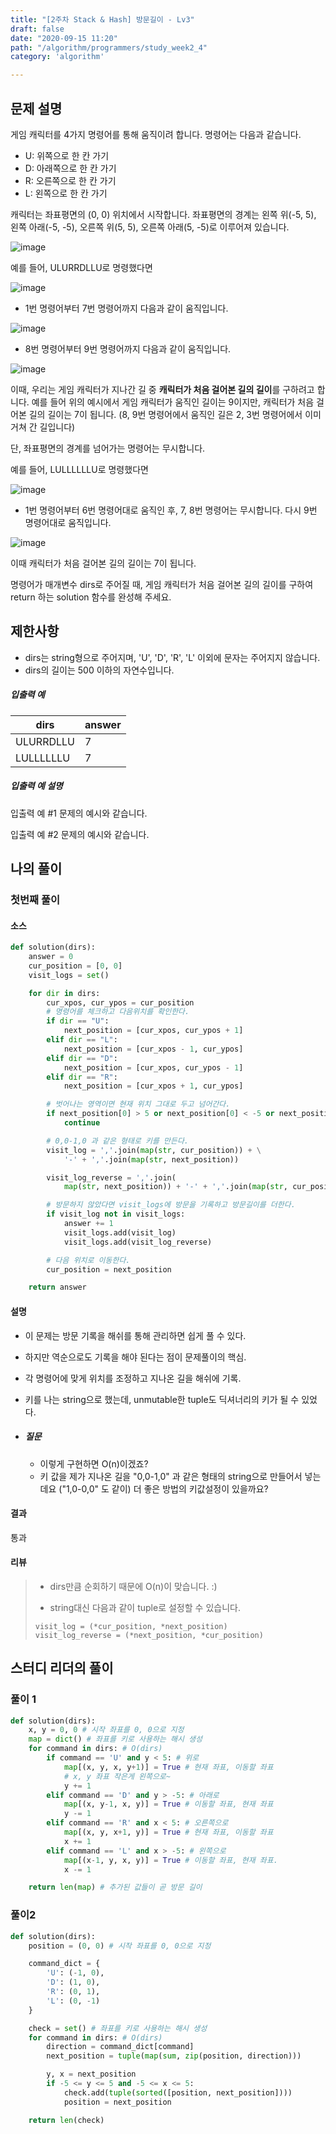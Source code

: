 ```yaml
---
title: "[2주차 Stack & Hash] 방문길이 - Lv3"
draft: false
date: "2020-09-15 11:20"
path: "/algorithm/programmers/study_week2_4"
category: 'algorithm'

---
```


## 문제 설명

게임 캐릭터를 4가지 명령어를 통해 움직이려 합니다. 명령어는 다음과 같습니다.

- U: 위쪽으로 한 칸 가기
- D: 아래쪽으로 한 칸 가기
- R: 오른쪽으로 한 칸 가기
- L: 왼쪽으로 한 칸 가기

캐릭터는 좌표평면의 (0, 0) 위치에서 시작합니다. 좌표평면의 경계는 왼쪽 위(-5, 5), 왼쪽 아래(-5, -5), 오른쪽 위(5, 5), 오른쪽 아래(5, -5)로 이루어져 있습니다.

![image](https://res.cloudinary.com/jistring93/image/upload/v1495542181/%EB%B0%A9%EB%AC%B8%EA%B8%B8%EC%9D%B41_qpp9l3.png)

예를 들어, ULURRDLLU로 명령했다면

![image](https://res.cloudinary.com/jistring93/image/upload/v1495542443/%EB%B0%A9%EB%AC%B8%EA%B8%B8%EC%9D%B42_lezmdo.png)

- 1번 명령어부터 7번 명령어까지 다음과 같이 움직입니다.

![image](https://res.cloudinary.com/jistring93/image/upload/v1495542704/%EB%B0%A9%EB%AC%B8%EA%B8%B8%EC%9D%B43_sootjd.png)

- 8번 명령어부터 9번 명령어까지 다음과 같이 움직입니다.

![image](https://res.cloudinary.com/jistring93/image/upload/v1495542767/%EB%B0%A9%EB%AC%B8%EA%B8%B8%EC%9D%B44_hlpiej.png)

이때, 우리는 게임 캐릭터가 지나간 길 중 **캐릭터가 처음 걸어본 길의 길이**를 구하려고 합니다. 예를 들어 위의 예시에서 게임 캐릭터가 움직인 길이는 9이지만, 캐릭터가 처음 걸어본 길의 길이는 7이 됩니다. (8, 9번 명령어에서 움직인 길은 2, 3번 명령어에서 이미 거쳐 간 길입니다)

단, 좌표평면의 경계를 넘어가는 명령어는 무시합니다.

예를 들어, LULLLLLLU로 명령했다면

![image](https://res.cloudinary.com/jistring93/image/upload/v1495545063/%EB%B0%A9%EB%AC%B8%EA%B8%B8%EC%9D%B45_nitjwj.png)

- 1번 명령어부터 6번 명령어대로 움직인 후, 7, 8번 명령어는 무시합니다. 다시 9번 명령어대로 움직입니다.

![image](https://res.cloudinary.com/jistring93/image/upload/v1495544946/%EB%B0%A9%EB%AC%B8%EA%B8%B8%EC%9D%B46_nzhumd.png)

이때 캐릭터가 처음 걸어본 길의 길이는 7이 됩니다.

명령어가 매개변수 dirs로 주어질 때, 게임 캐릭터가 처음 걸어본 길의 길이를 구하여 return 하는 solution 함수를 완성해 주세요.

## 제한사항

- dirs는 string형으로 주어지며, 'U', 'D', 'R', 'L' 이외에 문자는 주어지지 않습니다.
- dirs의 길이는 500 이하의 자연수입니다.

##### 입출력 예

| dirs      | answer |
| --------- | ------ |
| ULURRDLLU | 7      |
| LULLLLLLU | 7      |

##### 입출력 예 설명

입출력 예 #1
문제의 예시와 같습니다.

입출력 예 #2
문제의 예시와 같습니다.



## 나의 풀이

### 첫번째 풀이

#### 소스

```python
def solution(dirs):
    answer = 0
    cur_position = [0, 0]
    visit_logs = set()

    for dir in dirs:
        cur_xpos, cur_ypos = cur_position
        # 명령어를 체크하고 다음위치를 확인한다.
        if dir == "U":
            next_position = [cur_xpos, cur_ypos + 1]
        elif dir == "L":
            next_position = [cur_xpos - 1, cur_ypos]
        elif dir == "D":
            next_position = [cur_xpos, cur_ypos - 1]
        elif dir == "R":
            next_position = [cur_xpos + 1, cur_ypos]

        # 벗어나는 영역이면 현재 위치 그대로 두고 넘어간다.
        if next_position[0] > 5 or next_position[0] < -5 or next_position[1] > 5 or next_position[1] < -5:
            continue

        # 0,0-1,0 과 같은 형태로 키를 만든다.
        visit_log = ','.join(map(str, cur_position)) + \
            '-' + ','.join(map(str, next_position))

        visit_log_reverse = ','.join(
            map(str, next_position)) + '-' + ','.join(map(str, cur_position))

        # 방문하지 않았다면 visit_logs에 방문을 기록하고 방문길이를 더한다.
        if visit_log not in visit_logs:
            answer += 1
            visit_logs.add(visit_log)
            visit_logs.add(visit_log_reverse)

        # 다음 위치로 이동한다.
        cur_position = next_position

    return answer
```

#### 설명

- 이 문제는 방문 기록을 해쉬를 통해 관리하면 쉽게 풀 수 있다.

- 하지만 역순으로도 기록을 해야 된다는 점이 문제풀이의 핵심.

- 각 명령어에 맞게 위치를 조정하고 지나온 길을 해쉬에 기록.

- 키를 나는 string으로 했는데, unmutable한 tuple도 딕셔너리의 키가 될 수 있었다.

- ##### 질문

  - 이렇게 구현하면 O(n)이겠죠?
  - 키 값을 제가 지나온 길을 "0,0-1,0" 과 같은 형태의 string으로 만들어서 넣는데요 ("1,0-0,0" 도 같이) 더 좋은 방법의 키값설정이 있을까요?

#### 결과

통과

#### 리뷰

>- dirs만큼 순회하기 때문에 O(n)이 맞습니다. :)
>
>- string대신 다음과 같이 tuple로 설정할 수 있습니다.
>
>  ```
>  visit_log = (*cur_position, *next_position)
>  visit_log_reverse = (*next_position, *cur_position)
>  ```



## 스터디 리더의 풀이

### 풀이 1

```python
def solution(dirs):
    x, y = 0, 0 # 시작 좌표를 0, 0으로 지정
    map = dict() # 좌표를 키로 사용하는 해시 생성
    for command in dirs: # O(dirs)
        if command == 'U' and y < 5: # 위로
            map[(x, y, x, y+1)] = True # 현재 좌표, 이동할 좌표
            # x, y 좌표 작은게 왼쪽으로~
            y += 1
        elif command == 'D' and y > -5: # 아래로
            map[(x, y-1, x, y)] = True # 이동할 좌표, 현재 좌표
            y -= 1
        elif command == 'R' and x < 5: # 오른쪽으로
            map[(x, y, x+1, y)] = True # 현재 좌표, 이동할 좌표
            x += 1
        elif command == 'L' and x > -5: # 왼쪽으로
            map[(x-1, y, x, y)] = True # 이동할 좌표, 현재 좌표.
            x -= 1

    return len(map) # 추가된 값들이 곧 방문 길이
```

### 풀이2

```python
def solution(dirs):
    position = (0, 0) # 시작 좌표를 0, 0으로 지정

    command_dict = {
        'U': (-1, 0),
        'D': (1, 0),
        'R': (0, 1),
        'L': (0, -1)
    }

    check = set() # 좌표를 키로 사용하는 해시 생성
    for command in dirs: # O(dirs)
        direction = command_dict[command]
        next_position = tuple(map(sum, zip(position, direction)))

        y, x = next_position
        if -5 <= y <= 5 and -5 <= x <= 5:
            check.add(tuple(sorted([position, next_position])))
            position = next_position

    return len(check)
```